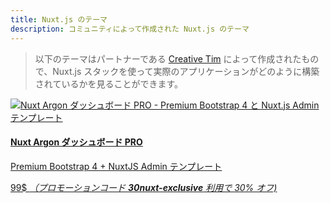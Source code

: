 ```yaml
---
title: Nuxt.js のテーマ
description: コミュニティによって作成された Nuxt.js のテーマ
---
```


> 以下のテーマはパートナーである [Creative Tim](https://www.creative-tim.com/?partner=120213) によって作成されたもので、Nuxt.js スタックを使って実際のアプリケーションがどのように構築されているかを見ることができます。

<div>
  <a href="https://www.creative-tim.com/product/nuxt-argon-dashboard-pro?partner=120213" rel="nofollow" class="Promote">
    <img src="/themes/nuxt-argon-dashboard-pro.jpg" srcset="/themes/nuxt-argon-dashboard-pro-2x.jpg 2x"  alt="Nuxt Argon ダッシュボード PRO - Premium Bootstrap 4 と Nuxt.js Admin テンプレート">
    <div class="Promote__Content">
      <h4 class="Promote__Content__Title">Nuxt Argon ダッシュボード PRO</h4>
      <p class="Promote__Content__Description">Premium Bootstrap 4 + NuxtJS Admin テンプレート</p>
      <p class="Promote__Content__Price">99$ <i>（プロモーションコード <strong>30nuxt-exclusive</strong> 利用で 30% オフ)</i></p>
    </div>
  </a>
</div>

